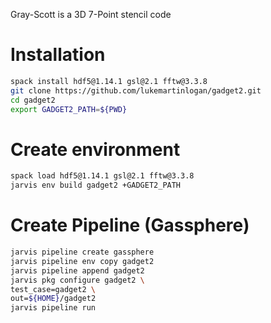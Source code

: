 Gray-Scott is a 3D 7-Point stencil code

# Installation

```bash
spack install hdf5@1.14.1 gsl@2.1 fftw@3.3.8
git clone https://github.com/lukemartinlogan/gadget2.git
cd gadget2
export GADGET2_PATH=${PWD}
```

# Create environment

```bash
spack load hdf5@1.14.1 gsl@2.1 fftw@3.3.8
jarvis env build gadget2 +GADGET2_PATH
```

# Create Pipeline (Gassphere)

```bash
jarvis pipeline create gassphere
jarvis pipeline env copy gadget2
jarvis pipeline append gadget2
jarvis pkg configure gadget2 \
test_case=gadget2 \
out=${HOME}/gadget2
jarvis pipeline run
```